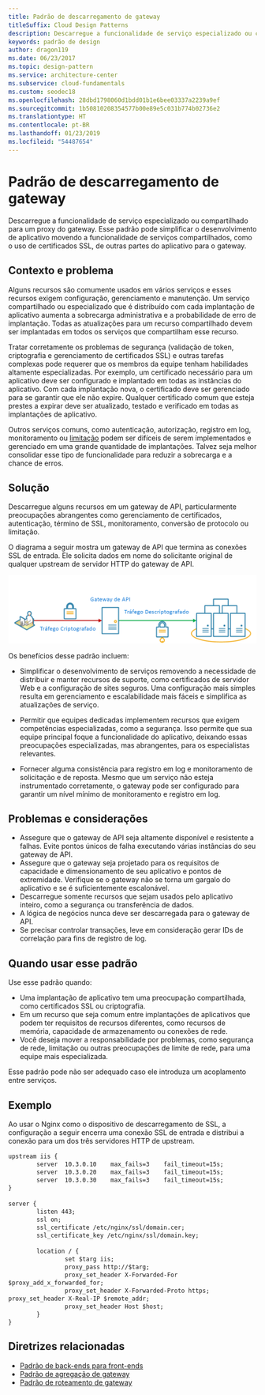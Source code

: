```yaml
---
title: Padrão de descarregamento de gateway
titleSuffix: Cloud Design Patterns
description: Descarregue a funcionalidade de serviço especializado ou compartilhado para um proxy do gateway.
keywords: padrão de design
author: dragon119
ms.date: 06/23/2017
ms.topic: design-pattern
ms.service: architecture-center
ms.subservice: cloud-fundamentals
ms.custom: seodec18
ms.openlocfilehash: 28dbd1798060d1bdd01b1e6bee03337a2239a9ef
ms.sourcegitcommit: 1b50810208354577b00e89e5c031b774b02736e2
ms.translationtype: HT
ms.contentlocale: pt-BR
ms.lasthandoff: 01/23/2019
ms.locfileid: "54487654"
---
```

# <a name="gateway-offloading-pattern"></a>Padrão de descarregamento de gateway

Descarregue a funcionalidade de serviço especializado ou compartilhado para um proxy do gateway. Esse padrão pode simplificar o desenvolvimento de aplicativo movendo a funcionalidade de serviços compartilhados, como o uso de certificados SSL, de outras partes do aplicativo para o gateway.

## <a name="context-and-problem"></a>Contexto e problema

Alguns recursos são comumente usados em vários serviços e esses recursos exigem configuração, gerenciamento e manutenção. Um serviço compartilhado ou especializado que é distribuído com cada implantação de aplicativo aumenta a sobrecarga administrativa e a probabilidade de erro de implantação. Todas as atualizações para um recurso compartilhado devem ser implantadas em todos os serviços que compartilham esse recurso.

Tratar corretamente os problemas de segurança (validação de token, criptografia e gerenciamento de certificados SSL) e outras tarefas complexas pode requerer que os membros da equipe tenham habilidades altamente especializadas. Por exemplo, um certificado necessário para um aplicativo deve ser configurado e implantado em todas as instâncias do aplicativo. Com cada implantação nova, o certificado deve ser gerenciado para se garantir que ele não expire. Qualquer certificado comum que esteja prestes a expirar deve ser atualizado, testado e verificado em todas as implantações de aplicativo.

Outros serviços comuns, como autenticação, autorização, registro em log, monitoramento ou [limitação](./throttling.md) podem ser difíceis de serem implementados e gerenciado em uma grande quantidade de implantações. Talvez seja melhor consolidar esse tipo de funcionalidade para reduzir a sobrecarga e a chance de erros.

## <a name="solution"></a>Solução

Descarregue alguns recursos em um gateway de API, particularmente preocupações abrangentes como gerenciamento de certificados, autenticação, término de SSL, monitoramento, conversão de protocolo ou limitação.

O diagrama a seguir mostra um gateway de API que termina as conexões SSL de entrada. Ele solicita dados em nome do solicitante original de qualquer upstream de servidor HTTP do gateway de API.

 ![Diagrama do padrão de descarregamento de gateway](./_images/gateway-offload.png)

Os benefícios desse padrão incluem:

- Simplificar o desenvolvimento de serviços removendo a necessidade de distribuir e manter recursos de suporte, como certificados de servidor Web e a configuração de sites seguros. Uma configuração mais simples resulta em gerenciamento e escalabilidade mais fáceis e simplifica as atualizações de serviço.

- Permitir que equipes dedicadas implementem recursos que exigem competências especializadas, como a segurança. Isso permite que sua equipe principal foque a funcionalidade do aplicativo, deixando essas preocupações especializadas, mas abrangentes, para os especialistas relevantes.

- Fornecer alguma consistência para registro em log e monitoramento de solicitação e de reposta. Mesmo que um serviço não esteja instrumentado corretamente, o gateway pode ser configurado para garantir um nível mínimo de monitoramento e registro em log.

## <a name="issues-and-considerations"></a>Problemas e considerações

- Assegure que o gateway de API seja altamente disponível e resistente a falhas. Evite pontos únicos de falha executando várias instâncias do seu gateway de API.
- Assegure que o gateway seja projetado para os requisitos de capacidade e dimensionamento de seu aplicativo e pontos de extremidade. Verifique se o gateway não se torna um gargalo do aplicativo e se é suficientemente escalonável.
- Descarregue somente recursos que sejam usados pelo aplicativo inteiro, como a segurança ou transferência de dados.
- A lógica de negócios nunca deve ser descarregada para o gateway de API.
- Se precisar controlar transações, leve em consideração gerar IDs de correlação para fins de registro de log.

## <a name="when-to-use-this-pattern"></a>Quando usar esse padrão

Use esse padrão quando:

- Uma implantação de aplicativo tem uma preocupação compartilhada, como certificados SSL ou criptografia.
- Em um recurso que seja comum entre implantações de aplicativos que podem ter requisitos de recursos diferentes, como recursos de memória, capacidade de armazenamento ou conexões de rede.
- Você deseja mover a responsabilidade por problemas, como segurança de rede, limitação ou outras preocupações de limite de rede, para uma equipe mais especializada.

Esse padrão pode não ser adequado caso ele introduza um acoplamento entre serviços.

## <a name="example"></a>Exemplo

Ao usar o Nginx como o dispositivo de descarregamento de SSL, a configuração a seguir encerra uma conexão SSL de entrada e distribui a conexão para um dos três servidores HTTP de upstream.

```console
upstream iis {
        server  10.3.0.10    max_fails=3    fail_timeout=15s;
        server  10.3.0.20    max_fails=3    fail_timeout=15s;
        server  10.3.0.30    max_fails=3    fail_timeout=15s;
}

server {
        listen 443;
        ssl on;
        ssl_certificate /etc/nginx/ssl/domain.cer;
        ssl_certificate_key /etc/nginx/ssl/domain.key;

        location / {
                set $targ iis;
                proxy_pass http://$targ;
                proxy_set_header X-Forwarded-For $proxy_add_x_forwarded_for;
                proxy_set_header X-Forwarded-Proto https;
proxy_set_header X-Real-IP $remote_addr;
                proxy_set_header Host $host;
        }
}
```

## <a name="related-guidance"></a>Diretrizes relacionadas

- [Padrão de back-ends para front-ends](./backends-for-frontends.md)
- [Padrão de agregação de gateway](./gateway-aggregation.md)
- [Padrão de roteamento de gateway](./gateway-routing.md)
